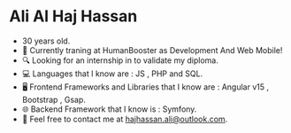 <h1>Ali Al Haj Hassan</h1>

  - 30 years old.
  - 📅 Currently traning at HumanBooster as Development And Web Mobile!
  - 🔍 Looking for an internship in to validate my diploma.
  - 💻 Languages that I know are : JS , PHP and SQL.
  - 🖥️ Frontend Frameworks and  Libraries that I know are : Angular v15 , Bootstrap , Gsap.
  - 🌐 Backend Framework that I know is : Symfony. 
  - 📧 Feel free to contact me at hajhassan.ali@outlook.com.
